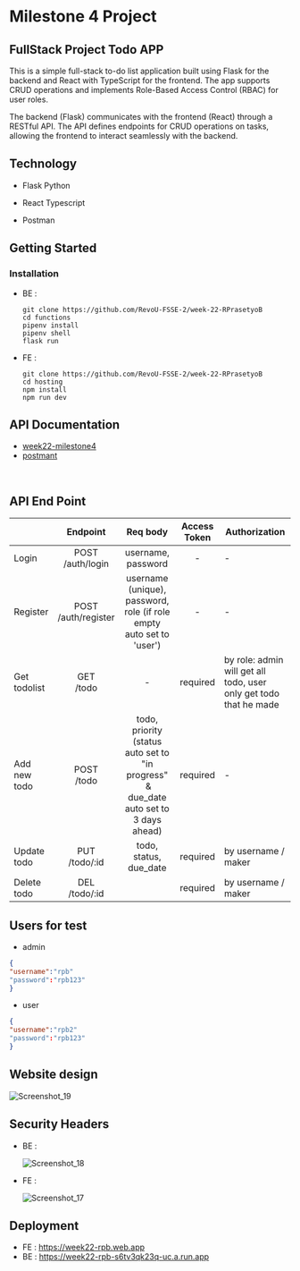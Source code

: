 # Milestone 4 Project

## FullStack Project Todo APP

This is a simple full-stack to-do list application built using Flask for the backend and React with TypeScript for the frontend. The app supports CRUD operations and implements Role-Based Access Control (RBAC) for user roles.

The backend (Flask) communicates with the frontend (React) through a RESTful API. The API defines endpoints for CRUD operations on tasks, allowing the frontend to interact seamlessly with the backend.

## Technology

- Flask Python

- React Typescript

- Postman

## Getting Started

### Installation

- BE :
  
  ```
  git clone https://github.com/RevoU-FSSE-2/week-22-RPrasetyoB
  cd functions
  pipenv install
  pipenv shell
  flask run
  ```

- FE :
  
  ```
  git clone https://github.com/RevoU-FSSE-2/week-22-RPrasetyoB
  cd hosting
  npm install
  npm run dev
  ```

 

## API Documentation

- [week22-milestone4](https://documenter.getpostman.com/view/29092304/2s9YeHZqCM)
- [postmant](https://drive.google.com/file/d/1CnD0QD1OiVSVurDTurRvbVokhHsbxKUe/view?usp=sharing)

 

## API End Point

|              | Endpoint                | Req body                                                                                       | Access Token | Authorization                                                     |
| ------------ |:-----------------------:|:----------------------------------------------------------------------------------------------:|:------------:| ----------------------------------------------------------------- |
| Login        | POST<br/>/auth/login    | username, password                                                                             | -            | -                                                                 |
| Register     | POST<br/>/auth/register | username (unique), password, role (if role empty auto set to 'user')                           | -            | -                                                                 |
| Get todolist | GET<br/>/todo           | -                                                                                              | required     | by role: admin will get all todo, user only get todo that he made |
| Add new todo | POST<br>/todo           | todo, priority<br/>(status auto set to "in progress"<br/> & due_date auto set to 3 days ahead) | required     | -                                                                 |
| Update todo  | PUT<br>/todo/:id        | todo, status, due_date                                                                         | required     | by username / maker                                               |
| Delete todo  | DEL<br>/todo/:id        |                                                                                                | required     | by username / maker                                               |

## Users for test

- admin

```json
{
"username":"rpb"
"password":"rpb123"
}
```

- user

```json
{
"username":"rpb2"
"password":"rpb123"
}
```

## Website design

![Screenshot_19](https://github.com/RevoU-FSSE-2/week-22-RPrasetyoB/assets/129088807/fa509fe9-f42e-4b1e-aa0e-a6b3acfd7f09)

## Security Headers
- BE :
  
  ![Screenshot_18](https://github.com/RevoU-FSSE-2/week-22-RPrasetyoB/assets/129088807/9e6b874b-df08-490c-8341-0dbdb8bc6c78)

- FE :
  
  ![Screenshot_17](https://github.com/RevoU-FSSE-2/week-22-RPrasetyoB/assets/129088807/d3becd4e-8a84-4666-a7c6-89f9b572dd9d)

## Deployment

- FE  : https://week22-rpb.web.app
- BE :  https://week22-rpb-s6tv3qk23q-uc.a.run.app
